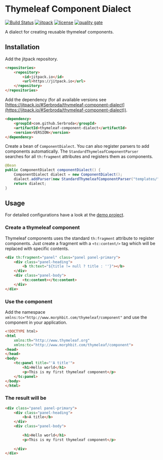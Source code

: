 Thymeleaf Component Dialect
===========================

[![Build Status](https://travis-ci.org/Serbroda/thymeleaf-component-dialect.svg?branch=develop)](https://travis-ci.org/Serbroda/thymeleaf-component-dialect)
[![jitpack](https://jitpack.io/v/Serbroda/thymeleaf-component-dialect.svg)](https://jitpack.io/#Serbroda/thymeleaf-component-dialect)
[![license](https://img.shields.io/github/license/Serbroda/thymeleaf-component-dialect.svg)](https://github.com/Serbroda/thymeleaf-component-dialect/blob/master/LICENSE.txt)
[![quality gate](https://sonarcloud.io/api/badges/gate?key=de.morphbit%3Athymeleaf-component-dialect%3Adevelop)](https://sonarcloud.io/dashboard?id=de.morphbit%3Athymeleaf-component-dialect%3Adevelop)



A dialect for creating reusable thymeleaf components.

Installation
------

Add the jitpack repository.

```html
<repositories>
    <repository>
        <id>jitpack.io</id>
        <url>https://jitpack.io</url>
    </repository>
</repositories>
```

Add the dependency (for all available versions see [https://jitpack.io/#Serbroda/thymeleaf-component-dialect](https://jitpack.io/#Serbroda/thymeleaf-component-dialect)).

```html
<dependency>
    <groupId>com.github.Serbroda</groupId>
    <artifactId>thymeleaf-component-dialect</artifactId>
    <version>VERSION</version>
</dependency>
```

Create a bean of `ComponentDialect`. You can also register parsers to add components automatically. The `StandardThymeleafComponentParser` searches for all `th:fragment` attributes and registers them as components.

```java
@Bean
public ComponentDialect componentDialect() {
    ComponentDialect dialect = new ComponentDialect();
    dialect.addParser(new StandardThymeleafComponentParser("templates/", ".html", "components"));
    return dialect;
}
```


Usage
-----

For detailed configurations have a look at the [demo project](https://github.com/Serbroda/thymeleaf-component-dialect-demo).

### Create a thymeleaf component

Thymeleaf components uses the standard `th:fragment` attribute to register components. Just create a fragment with a `<tc:content/>` tag which will be replaced with specific contents.

```html
<div th:fragment="panel" class="panel panel-primary">
    <div class="panel-heading">
        <b th:text="${title != null ? title : ''}"></b>
    </div>
    <div class="panel-body">
        <tc:content></tc:content>
    </div>
</div>
```

### Use the component

Add the namespace `xmlns:tc="http://www.morphbit.com/thymeleaf/component"` and use the component in your application.

```html
<!DOCTYPE html>
<html 
    xmlns:th="http://www.thymeleaf.org" 
    xmlns:tc="http://www.morphbit.com/thymeleaf/component">
<head>
</head>
<body>
    <tc:panel title="'A title'">
        <h1>Hello world</h1>
        <p>This is my first thymeleaf component</p>
    </tc:panel>
</body>
</html>
```

### The result will be

```html
<div class="panel panel-primary">
    <div class="panel-heading">
        <b>A title</b>
    </div>
    <div class="panel-body">
        
        <h1>Hello world</h1>
        <p>This is my first thymeleaf component</p>
    
    </div>
</div>
```